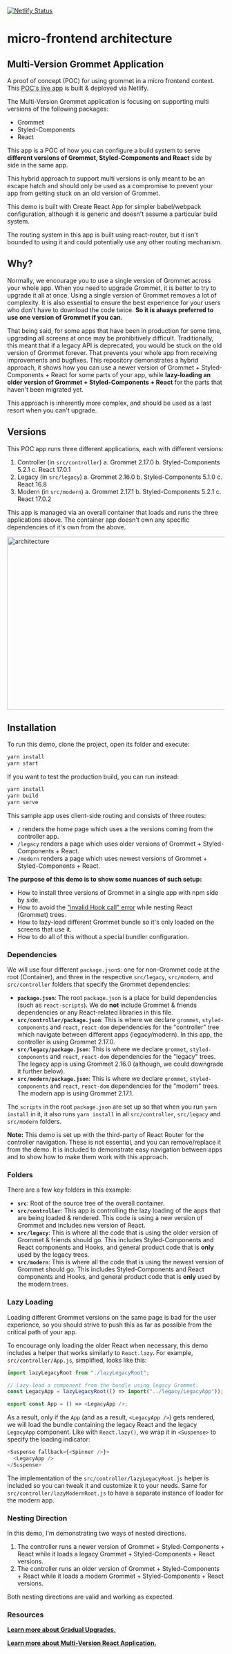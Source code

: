 [![Netlify Status](https://api.netlify.com/api/v1/badges/cdd3c0be-4f7e-4671-9965-86ee15034a97/deploy-status)](https://app.netlify.com/sites/practical-turing-eb3bf3/deploys)

# micro-frontend architecture

## Multi-Version Grommet Application

A proof of concept (POC) for using grommet in a micro frontend context.
This [POC's live app](https://practical-turing-eb3bf3.netlify.app/) is
built & deployed via Netlify.

The Multi-Version Grommet application is focusing on supporting multi versions
of the following packages:

- Grommet
- Styled-Components
- React

This app is a POC of how you can configure a build system to serve
**different versions of Grommet, Styled-Components and React**
side by side in the same app.

This hybrid approach to support multi versions is only meant to be an escape
hatch and should only be used as a compromise to prevent your app from getting
stuck on an old version of Grommet.

This demo is built with Create React App for simpler babel/webpack
configuration, although it is generic and doesn't assume a
particular build system.

The routing system in this app is built using react-router, but it isn't
bounded to using it and could potentially use any other routing mechanism.

## Why?

Normally, we encourage you to use a single version of Grommet across your
whole app. When you need to upgrade Grommet, it is better to try to upgrade it
all at once.
Using a single version of Grommet removes a lot of complexity.
It is also essential to ensure the best experience for your users who don't have
to download the code twice. **So it is always preferred to use one version of Grommet if you can.**

That being said, for some apps that have been in production for some time,
upgrading all screens at once may be prohibitively difficult.
Traditionally, this meant that if a legacy API is deprecated, you would be
stuck on the old version of Grommet forever.
That prevents your whole app from receiving improvements and bugfixes.
This repository demonstrates a hybrid approach, it shows how you can use a newer version of Grommet + Styled-Components + React for some parts of your app, while
**lazy-loading an older version of Grommet + Styled-Components + React**
for the parts that haven't been migrated yet.

This approach is inherently more complex,
and should be used as a last resort when you can't upgrade.

## Versions

This POC app runs three different applications, each with different versions:

1. Controller (in `src/controller`)
   a. Grommet 2.17.0
   b. Styled-Components 5.2.1
   c. React 17.0.1
1. Legacy (in `src/legacy`)
   a. Grommet 2.16.0
   b. Styled-Components 5.1.0
   c. React 16.8
1. Modern (in `src/modern`)
   a. Grommet 2.17.1
   b. Styled-Components 5.2.1
   c. React 17.0.2

This app is managed via an overall container that loads and runs the three
applications above. The container app doesn't own any specific dependencies of
it's own from the above.

<img alt="architecture" width="600px" height="400px" src="https://github.com/grommet/micro-frontend/tree/master/src/controller/micro-frontend-architecture.png" />

## Installation

To run this demo, clone the project, open its folder and execute:

```sh
yarn install
yarn start
```

If you want to test the production build, you can run instead:

```sh
yarn install
yarn build
yarn serve
```

This sample app uses client-side routing and consists of three routes:

- `/` renders the home page which uses a the versions coming from the controller app.
- `/legacy` renders a page which uses older versions of Grommet + Styled-Components + React.
- `/modern` renders a page which uses newest versions of Grommet + Styled-Components + React.

**The purpose of this demo is to show some nuances of such setup:**

- How to install three versions of Grommet in a single app with npm side by side.
- How to avoid the ["invalid Hook call" error](https://github.com/facebook/react/issues/13991) while nesting React (Grommet) trees.
- How to lazy-load different Grommet bundle so it's only loaded on the screens
  that use it.
- How to do all of this without a special bundler configuration.

### Dependencies

We will use four different `package.json`s: one for non-Grommet code at the root (Container), and three in the respective `src/legacy`, `src/modern`, and `src/controller` folders that specify the Grommet dependencies:

- **`package.json`**: The root `package.json` is a place for build dependencies (such as `react-scripts`). We do **not** include Grommet & friends dependencies or any React-related libraries in this file.
- **`src/controller/package.json`**: This is where we declare `grommet`, `styled-components` and `react`, `react-dom` dependencies for the "controller" tree which navigate between different apps (legacy/modern). In this app, the controller is using Grommet 2.17.0.
- **`src/legacy/package.json`**: This is where we declare `grommet`, `styled-components` and `react`, `react-dom` dependencies for the "legacy" trees.
  The legacy app is using Grommet 2.16.0 (although, we could downgrade it further below).
- **`src/modern/package.json`**: This is where we declare `grommet`, `styled-components` and `react`, `react-dom` dependencies for the "modern" trees.
  The modern app is using Grommet 2.17.1.

The `scripts` in the root `package.json` are set up so that when you run `yarn install` in it, it also runs `yarn install` in all `src/controller`, `src/legacy` and `src/modern` folders.

**Note:** This demo is set up with the third-party of React Router for the controller navigation. These is not essential, and you can remove/replace it from the demo. It is included to demonstrate easy navigation between apps and to show how to make them work with this approach.

### Folders

There are a few key folders in this example:

- **`src`**: Root of the source tree of the overall container.
- **`src/controller`**: This app is controlling the lazy loading of the apps that are being loaded & rendered. This code is using a new version of Grommet and includes new version of React.
- **`src/legacy`**: This is where all the code that is using the older version of Grommet & friends should go. This includes Styled-Components and React components and Hooks, and general product code that is **only** used by the legacy trees.
- **`src/modern`**: This is where all the code that is using the newest version of Grommet should go. This includes Styled-Components and React components and Hooks, and general product code that is **only** used by the modern trees.

### Lazy Loading

Loading different Grommet versions on the same page is bad for the
user experience, so you should strive to push this as far as possible from the
critical path of your app.

To encourage only loading the older React when necessary, this demo includes a
helper that works similarly to `React.lazy`.
For example, `src/controller/App.js`, simplified, looks like this:

```js
import lazyLegacyRoot from "./lazyLegacyRoot";

// Lazy-load a component from the bundle using legacy Grommet.
const LegacyApp = lazyLegacyRoot(() => import("../legacy/LegacyApp"));

export const App = () => <LegacyApp />;
```

As a result, only if the `App` (and as a result, `<LegacyApp />`) gets rendered,
we will load the bundle containing the legacy React and the
legacy `LegacyApp` component.
Like with `React.lazy()`, we wrap it in `<Suspense>`
to specify the loading indicator:

```js
<Suspense fallback={<Spinner />}>
  <LegacyApp />
</Suspense>
```

The implementation of the `src/controller/lazyLegacyRoot.js` helper is included
so you can tweak it and customize it to your needs.
Same for `src/controller/lazyModernRoot.js` to have a separate
instance of loader for the modern app.

### Nesting Direction

In this demo, I'm demonstrating two ways of nested directions.

1. The controller runs a newer version of Grommet + Styled-Components + React
   while it loads a legacy Grommet + Styled-Components + React versions.
1. The controller runs an older version of Grommet + Styled-Components + React
   while it loads a modern Grommet + Styled-Components + React versions.

Both nesting directions are valid and working as expected.

### Resources

**[Learn more about Gradual Upgrades.](https://reactjs.org/blog/2020/08/10/react-v17-rc.html#gradual-upgrades)**

**[Learn more about Multi-Version React Application.](https://betterprogramming.pub/6-steps-to-create-a-multi-version-react-application-1c3e5b5df7e9)**
